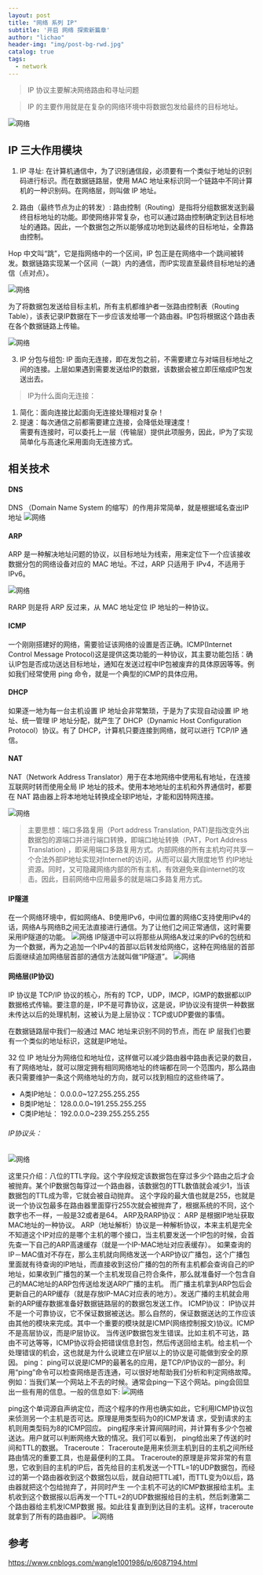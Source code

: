 ```yaml
---
layout: post
title: "网络 系列 IP"
subtitle: '开启 网络 探索新篇章'
author: "lichao"
header-img: "img/post-bg-rwd.jpg"
catalog: true
tags:
  - network 
---
```

 
> IP 协议主要解决网络路由和寻址问题

> IP 的主要作用就是在复杂的网络环境中将数据包发给最终的目标地址。

 ![网络](/img/network/13.png)

 ## IP 三大作用模块

1. IP 寻址: 在计算机通信中，为了识别通信段，必须要有一个类似于地址的识别码进行标识。而在数据链路层，使用 MAC 地址来标识同一个链路中不同计算机的一种识别码。在网络层，则叫做 IP 地址。

2. 路由（最终节点为止的转发）: 路由控制（Routing）是指将分组数据发送到最终目标地址的功能。即使网络非常复杂，也可以通过路由控制确定到达目标地址的通路。因此，一个数据包之所以能够成功地到达最终的目标地址，全靠路由控制。

Hop 中文叫“跳”，它是指网络中的一个区间，IP 包正是在网络中一个跳间被转发。数据链路实现某一个区间（一跳）内的通信，而IP实现直至最终目标地址的通信（点对点）。

 ![网络](/img/network/14.png)

为了将数据包发送给目标主机，所有主机都维护者一张路由控制表（Routing Table），该表记录IP数据在下一步应该发给哪一个路由器。IP包将根据这个路由表在各个数据链路上传输。

 ![网络](/img/network/15.png)

3. IP 分包与组包: IP 面向无连接，即在发包之前，不需要建立与对端目标地址之间的连接。上层如果遇到需要发送给IP的数据，该数据会被立即压缩成IP包发送出去。

> IP为什么面向无连接：
1. 简化：面向连接比起面向无连接处理相对复杂！
2. 提速：每次通信之前都需要建立连接，会降低处理速度！    
需要有连接时，可以委托上一层（传输层）提供此项服务，因此，IP为了实现简单化与高速化采用面向无连接方式。

## 相关技术
#### DNS
DNS （Domain Name System 的缩写）的作用非常简单，就是根据域名查出IP地址
 ![网络](/img/network/16.png)
#### ARP
ARP 是一种解决地址问题的协议，以目标地址为线索，用来定位下一个应该接收数据分包的网络设备对应的 MAC 地址。不过，ARP 只适用于 IPv4，不适用于 IPv6。

 ![网络](/img/network/17.png)

RARP 则是将 ARP 反过来，从 MAC 地址定位 IP 地址的一种协议。

#### ICMP
一个刚刚搭建好的网络，需要验证该网络的设置是否正确。ICMP(Internet Control Message Protocol)这是提供这类功能的一种协议，其主要功能包括：确认IP包是否成功送达目标地址，通知在发送过程中IP包被废弃的具体原因等等。例如我们经常使用 ping 命令，就是一个典型的ICMP的具体应用。
#### DHCP
如果逐一地为每一台主机设置 IP 地址会非常繁琐，于是为了实现自动设置 IP 地址、统一管理 IP 地址分配，就产生了 DHCP（Dynamic Host Configuration Protocol）协议。有了 DHCP，计算机只要连接到网络，就可以进行 TCP/IP 通信。
#### NAT
NAT（Network Address Translator）用于在本地网络中使用私有地址，在连接互联网时转而使用全局 IP 地址的技术。使用本地地址的主机和外界通信时，都要在 NAT 路由器上将本地地址转换成全球IP地址，才能和因特网连接。

 ![网络](/img/network/18.png)

> 主要思想：端口多路复用（Port address Translation, PAT)是指改变外出数据包的源端口并进行端口转换，即端口地址转换（PAT，Port Address Translation) ，即采用端口多路复用方式。内部网络的所有主机均可共享一个合法外部IP地址实现对Internet的访问，从而可以最大限度地节 约IP地址资源。同时，又可隐藏网络内部的所有主机，有效避免来自internet的攻击。因此，目前网络中应用最多的就是端口多路复用方式。




#### IP隧道
在一个网络环境中，假如网络A、B使用IPv6，中间位置的网络C支持使用IPv4的话，网络A与网络B之间无法直接进行通信。为了让他们之间正常通信，这时需要采用IP隧道的功能。
 ![网络](/img/network/19.png)
IP隧道中可以将那些从网络A发过来的IPv6的包统和为一个数据，再为之追加一个IPv4的首部以后转发给网络C，这种在网络层的首部后面继续追加网络层首部的通信方法就叫做“IP隧道”。
 ![网络](/img/network/20.png)


#### 网络层(IP协议)

IP 协议是 TCP/IP 协议的核心，所有的 TCP，UDP，IMCP，IGMP的数据都以IP数据格式传输。要注意的是，IP不是可靠协议，这是说，IP协议没有提供一种数据未传达以后的处理机制，这被认为是上层协议：TCP或UDP要做的事情。

在数据链路层中我们一般通过 MAC 地址来识别不同的节点，而在 IP 层我们也要有一个类似的地址标识，这就是IP地址。

32 位 IP 地址分为网络位和地址位，这样做可以减少路由器中路由表记录的数目，有了网络地址，就可以限定拥有相同网络地址的终端都在同一个范围内，那么路由表只需要维护一条这个网络地址的方向，就可以找到相应的这些终端了。

* A类IP地址： 0.0.0.0~127.255.255.255
* B类IP地址： 128.0.0.0~191.255.255.255
* C类IP地址： 192.0.0.0~239.255.255.255

###### IP协议头：
		
![网络](/img/network/5.png)

这里只介绍：八位的TTL字段。这个字段规定该数据包在穿过多少个路由之后才会被抛弃。某个IP数据包每穿过一个路由器，该数据包的TTL数值就会减少1，当该数据包的TTL成为零，它就会被自动抛弃。
这个字段的最大值也就是255，也就是说一个协议包最多在路由器里面穿行255次就会被抛弃了，根据系统的不同，这个数字也不一样，一般是32或者是64。
ARP及RARP协议：
ARP 是根据IP地址获取MAC地址的一种协议。
ARP（地址解析）协议是一种解析协议，本来主机是完全不知道这个IP对应的是哪个主机的哪个接口，当主机要发送一个IP包的时候，会首先查一下自己的ARP高速缓存（就是一个IP-MAC地址对应表缓存）。
如果查询的IP－MAC值对不存在，那么主机就向网络发送一个ARP协议广播包，这个广播包里面就有待查询的IP地址，而直接收到这份广播的包的所有主机都会查询自己的IP地址，如果收到广播包的某一个主机发现自己符合条件，那么就准备好一个包含自己的MAC地址的ARP包传送给发送ARP广播的主机。
而广播主机拿到ARP包后会更新自己的ARP缓存（就是存放IP-MAC对应表的地方）。发送广播的主机就会用新的ARP缓存数据准备好数据链路层的的数据包发送工作。
ICMP协议：
IP协议并不是一个可靠协议，它不保证数据被送达。那么自然的，保证数据送达的工作应该由其他的模块来完成。其中一个重要的模块就是ICMP(网络控制报文)协议。ICMP不是高层协议，而是IP层协议。
当传送IP数据包发生错误。比如主机不可达，路由不可达等等，ICMP协议将会把错误信息封包，然后传送回给主机。给主机一个处理错误的机会，这也就是为什么说建立在IP层以上的协议是可能做到安全的原因。
ping：
ping可以说是ICMP的最著名的应用，是TCP/IP协议的一部分。利用“ping”命令可以检查网络是否连通，可以很好地帮助我们分析和判定网络故障。
例如：当我们某一个网站上不去的时候。通常会ping一下这个网站。ping会回显出一些有用的信息。一般的信息如下:
![网络](/img/network/6.png)

ping这个单词源自声纳定位，而这个程序的作用也确实如此，它利用ICMP协议包来侦测另一个主机是否可达。原理是用类型码为0的ICMP发请 求，受到请求的主机则用类型码为8的ICMP回应。
ping程序来计算间隔时间，并计算有多少个包被送达。用户就可以判断网络大致的情况。我们可以看到， ping给出来了传送的时间和TTL的数据。
Traceroute：
Traceroute是用来侦测主机到目的主机之间所经路由情况的重要工具，也是最便利的工具。
Traceroute的原理是非常非常的有意思，它收到目的主机的IP后，首先给目的主机发送一个TTL=1的UDP数据包，而经过的第一个路由器收到这个数据包以后，就自动把TTL减1，而TTL变为0以后，路由器就把这个包给抛弃了，并同时产生 一个主机不可达的ICMP数据报给主机。主机收到这个数据报以后再发一个TTL=2的UDP数据报给目的主机，然后刺激第二个路由器给主机发ICMP数据 报。如此往复直到到达目的主机。这样，traceroute就拿到了所有的路由器IP。
![网络](/img/network/7.png)


## 参考
https://www.cnblogs.com/wangle1001986/p/6087194.html